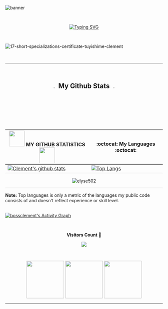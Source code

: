 ![banner](https://github.com/user-attachments/assets/1e002456-621f-4d45-94f3-15a72c02a12b)

<br />

<p align="center">
  <!-- Typing SVG by DenverCoder1 - https://github.com/DenverCoder1/readme-typing-svg -->
  <a href="https://github.com/elyse502"><img src="https://readme-typing-svg.demolab.com?font=Exo&weight=500&size=24&pause=1000&center=true&vCenter=true&width=320&lines=Software+Engineer;SE+Student+!;Always+learning+new+things!+" alt="Typing SVG" /></a>
</p>

<br />

![17-short-specializations-certificate-tuyishime-clement](https://github.com/user-attachments/assets/b37024ba-8f57-4ef9-a1e5-82af7da1d1f0)

<br /><hr /><br />

<div align="center">
  
<p align="center">
 <h2 align="center"><img src='https://media1.giphy.com/media/du3J3cXyzhj75IOgvA/giphy.gif?cid=ecf05e47x2g034i9pzwtzzsd3xgg2w9nr94t4tflbbgo3008&rid=giphy.gif' width='3%'> My Github Stats <img src='https://media1.giphy.com/media/du3J3cXyzhj75IOgvA/giphy.gif?cid=ecf05e47x2g034i9pzwtzzsd3xgg2w9nr94t4tflbbgo3008&rid=giphy.gif' width='3%'></h2>

| <img src="https://media.giphy.com/media/iY8CRBdQXODJSCERIr/giphy.gif" width="50"> MY GITHUB STATISTICS <img src="https://media.giphy.com/media/iY8CRBdQXODJSCERIr/giphy.gif" width="50"> |:octocat: My Languages :octocat:
|----|----|
|[![Clement's github stats](https://github-readme-stats.vercel.app/api?username=bossclement&show_icons=true&theme=dark&hide_title=false)](https://github.com/bossclement)|[![Top Langs](https://github-readme-stats.vercel.app/api/top-langs/?username=bossclement&show_icons=true&theme=dark&layout=compact&hide_title=false)](https://github.com/bossclement)

<p><img align="center" src="https://github-readme-streak-stats.herokuapp.com/?user=elyse502&theme=dark" alt="elyse502" margin="10"/></p>

</div>

<hr>

<b>Note:</b> Top languages is only a metric of the languages my public code consists of and doesn't reflect experience or skill level. <br /><br />
  
  <!-- https://github.com/ashutosh00710/github-readme-activity-graph -->

<a href="https://github.com/ashutosh00710/github-readme-activity-graph"><img alt="bossclement's Activity Graph" src="https://github-readme-activity-graph.vercel.app/graph/?username=bossclement&bg_color=1F222E&color=F8D866&line=F85D7F&point=FFFFFF&hide_border=true" /></a>

<!-- START NEW SECTION -->
<div align="center">
<br><p align="centre"><b>Visitors Count 🔁</b></p>  
<p align="center"><img align="center" src="https://profile-counter.glitch.me/{bossclement}/count.svg" /></p> 
<br></div>


<p align="center">
<img align="" height='120px' src="https://github.com/aryashah2k/aryashah2k/blob/main/assets/Geometric%20White.gif" />
<img align="" height='120px' src="https://raw.githubusercontent.com/rodrigograca31/rodrigograca31/master/matrix.svg" />
<img align="" height='120px' src="https://github.com/aryashah2k/aryashah2k/blob/main/assets/Geometric%20White.gif" />
</p>
<hr>



